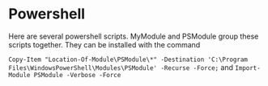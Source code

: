 # Powershell

Here are several powershell scripts. MyModule and PSModule group these scripts together.
They can be installed with the command 

```Copy-Item "Location-Of-Module\PSModule\*" -Destination 'C:\Program Files\WindowsPowerShell\Modules\PSModule' -Recurse -Force;```
and 
```Import-Module PSModule -Verbose -Force```
